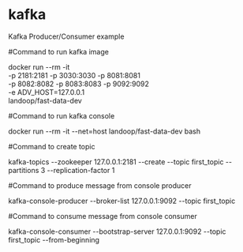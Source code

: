 # kafka
Kafka Producer/Consumer example

#Command to run kafka image

docker run --rm -it \
	-p 2181:2181 -p 3030:3030 -p 8081:8081 \
	-p 8082:8082 -p 8083:8083 -p 9092:9092 \
	-e ADV_HOST=127.0.0.1 \
	landoop/fast-data-dev
  
  #Command to run kafka console
  
  docker run --rm -it --net=host landoop/fast-data-dev bash
  
  #Command to create topic
  
  kafka-topics --zookeeper 127.0.0.1:2181 --create --topic first_topic --partitions 3 --replication-factor 1
  
  #Command to produce message from console producer
  
  kafka-console-producer --broker-list 127.0.0.1:9092 --topic first_topic
  
  #Command to consume message from console consumer
  
  kafka-console-consumer --bootstrap-server 127.0.0.1:9092 --topic first_topic --from-beginning
